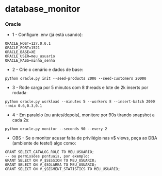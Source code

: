 # database_monitor

### Oracle

* 1 - Configure .env (já está usando):
```
ORACLE_HOST=127.0.0.1
ORACLE_PORT=1521
ORACLE_BASE=XE
ORACLE_USER=meu_usuario
ORACLE_PASS=minha_senha
```

* 2 - Crie o cenário e dados de base:
```
python oracle.py init --seed-products 2000 --seed-customers 20000
```

* 3 - Rode carga por 5 minutos com 8 threads e lote de 2k inserts por rodada:
```
python oracle.py workload --minutes 5 --workers 8 --insert-batch 2000 --mix 0.6,0.3,0.1
```

* 4 - Em paralelo (ou antes/depois), monitore por 90s tirando snapshot a cada 2s:
```
python oracle.py monitor --seconds 90 --every 2
```

* OBS - Se o monitor acusar falta de privilégio nas v$ views, peça ao DBA (ambiente de teste!) algo como:
```
GRANT SELECT_CATALOG_ROLE TO MEU_USUARIO;
-- ou permissões pontuais, por exemplo:
GRANT SELECT ON V_$SESSION TO MEU_USUARIO;
GRANT SELECT ON V_$SQLAREA TO MEU_USUARIO;
GRANT SELECT ON V_$SEGMENT_STATISTICS TO MEU_USUARIO;
```

